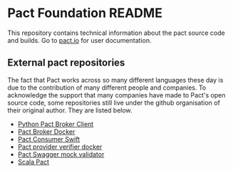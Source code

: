 # Pact Foundation README

This repository contains technical information about the pact source code and builds. Go to [pact.io][pactio] for user documentation.

## External pact repositories

The fact that Pact works across so many different languages these day is due to the contribution of many different people and companies. To acknowledge the support that many companies have made to Pact's open source code, some repositories still live under the github organisation of their original author. They are listed below.

* [Python Pact Broker Client](https://github.com/Babylonpartners/pact-broker-client)
* [Pact Broker Docker](https://github.com/DiUS/pact_broker-docker)
* [Pact Consumer Swift](https://github.com/DiUS/pact-consumer-swift)
* [Pact provider verifier docker](https://github.com/DiUS/pact-provider-verifier-docker)
* [Pact Swagger mock validator](https://bitbucket.org/atlassian/swagger-mock-validator)
* [Scala Pact](https://github.com/ITV/scala-pact)

[pactio]: http://pact.io
